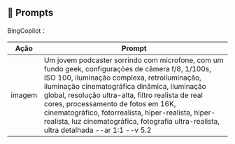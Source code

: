 ﻿## 🧠 Prompts


BingCopilot：

|   Ação   | Prompt                                                                                                                                                                                                                                                                                                                                                                                                                                         |
| :------: | ---------------------------------------------------------------------------------------------------------------------------------------------------------------------------------------------------------------------------------------------------------------------------------------------------------------------------------------------------------------------------------------------------------------------------------------------- |
|  imagem  | Um jovem podcaster sorrindo com microfone, com um fundo geek, configurações de câmera f/8, 1/100s, ISO 100, iluminação complexa, retroiluminação, iluminação cinematográfica dinâmica, iluminação global, resolução ultra-alta, filtro realista de real cores, processamento de fotos em 16K, cinematográfico, fotorrealista, hiper-realista, hiper-realista, luz cinematográfica, fotografia ultra-realista, ultra detalhada --ar 1:1 --v 5.2 |